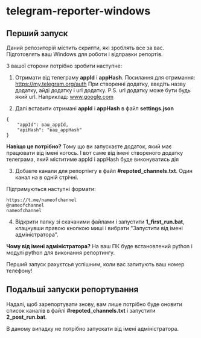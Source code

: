 # telegram-reporter-windows
## Перший запуск
Даний репозиторій містить скрипти, які зроблять все за вас. Підготовлять ваш Windows для роботи і відправки репортів. 

З вашої сторони потрібно зробити наступне:
1. Отримати від телеграму **appId** і **appHash**. Посилання для отримання: https://my.telegram.org/auth
При створенні додатку, введіть назву додатку, айді додатку і url додатку. P.S. url додатку може бути будь який url. Наприклад: www.google.com

2. Далі вставити отримані **appId** і **appHash** в файл **settings.json**

```
{
    "appId": ваш_appId,
    "apiHash": "ваш_appHash"
}
```

**Навіщо це потрібно?** Тому що ви запускаєте додаток, який має працювати від імені когось. 
І вот саме від імені створеного додатку телеграма, який міститиме appId і appHash буде виконуватись дія

3. Добавте канали для репортінгу в файл **#repoted_channels.txt**. Один канал на в одній стрічні. 

Підтримуються наступні формати:
```
https://t.me/nameofchannel
@nameofchannel
nameofchannel
```

4. Відкрити папку зі скачаними файлами і запустити **1_first_run.bat**, клацнувши правою кнопкою миші і вибрати "Запустити від імені адміністратора".

**Чому від імені адміністратора?** На ваш ПК буде встановлений python і модулі python для виконання репортингу.

Перший запуск рахуєтсья успішним, коли вас запитують ваш номер телефону!


## Подальші запуски репортування
Надалі, щоб зарепортувати знову, вам лише потрібно буде оновити список каналів в файлі **#repoted_channels.txt** і запустити **2_post_run.bat**. 

В даному випадку не потрібно запускати від імені адміністратора.
